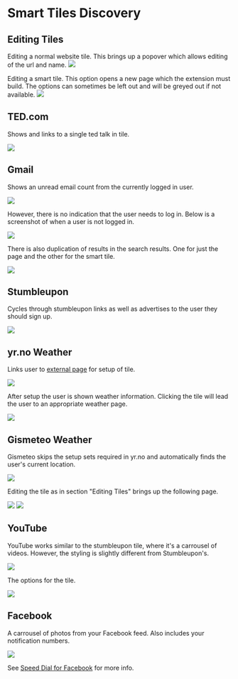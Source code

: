 # Smart Tiles Discovery

## Editing Tiles

Editing a normal website tile. This brings up a popover which allows editing of
the url and name.
![](tiles/edit.website.png)

Editing a smart tile. This option opens a new page which the extension must
build. The options can sometimes be left out and will be greyed out if not
available.
![](tiles/edit.smart.tile.png)

## TED.com

Shows and links to a single ted talk in tile.

![](tiles/ted.png)

## Gmail

Shows an unread email count from the currently logged in user.

![](tiles/gmail.png)

However, there is no indication that the user needs to log in. Below is a
screenshot of when a user is not logged in.

![](tiles/gmail.no.login.png)

There is also duplication of results in the search results. One for just the
page and the other for the smart tile.

![](tiles/gmail.dups.png)

## Stumbleupon

Cycles through stumbleupon links as well as advertises to the user they should
sign up.

![](tiles/stumble.gif)

## yr.no Weather

Links user to [external page](yr.setup.instructions.pdf) for setup of tile.

![](tiles/weather.yr.setup.png)

After setup the user is shown weather information. Clicking the tile will lead
the user to an appropriate weather page.

![](tiles/weather.yr.png)

## Gismeteo Weather

Gismeteo skips the setup sets required in yr.no and automatically finds the
user's current location.

![](tiles/gismeteo.png)

Editing the tile as in section "Editing Tiles" brings up the following page.

![](tiles/edit.smart.tile.png)
![](tiles/gismeteo.edit.png)

## YouTube

YouTube works similar to the stumbleupon tile, where it's a carrousel of videos.
However, the styling is slightly different from Stumbleupon's.

![](tiles/youtube.png)

The options for the tile.

![](tiles/youtube.edit.png)

## Facebook

A carrousel of photos from your Facebook feed. Also includes your notification
numbers.

![](tiles/facebook.png)

See [Speed Dial for Facebook][facebook-tile] for more info.

[facebook-tile]:https://addons.opera.com/en/extensions/details/speed-dial-for-facebook/
